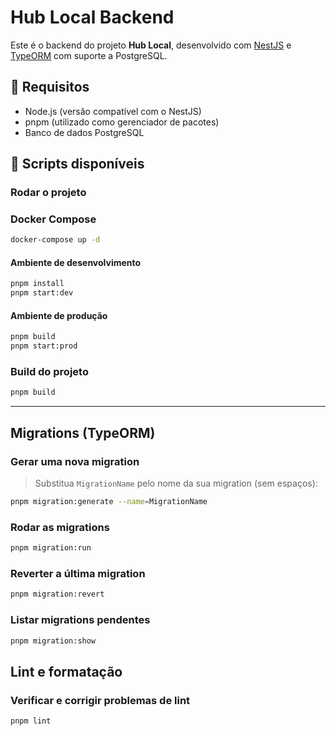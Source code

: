 # Hub Local Backend

Este é o backend do projeto **Hub Local**, desenvolvido com [NestJS](https://nestjs.com/) e [TypeORM](https://typeorm.io/) com suporte a PostgreSQL.

## 📆 Requisitos

- Node.js (versão compatível com o NestJS)
- pnpm (utilizado como gerenciador de pacotes)
- Banco de dados PostgreSQL

## 🚀 Scripts disponíveis

### Rodar o projeto

### Docker Compose

```bash 
docker-compose up -d
```

#### Ambiente de desenvolvimento
```bash
pnpm install
pnpm start:dev
```

#### Ambiente de produção
```bash
pnpm build
pnpm start:prod
```

### Build do projeto
```bash
pnpm build
```

---

## Migrations (TypeORM)

### Gerar uma nova migration

> Substitua `MigrationName` pelo nome da sua migration (sem espaços):

```bash
pnpm migration:generate --name=MigrationName
```

### Rodar as migrations
```bash
pnpm migration:run
```

### Reverter a última migration
```bash
pnpm migration:revert
```

### Listar migrations pendentes
```bash
pnpm migration:show
```

## Lint e formatação

### Verificar e corrigir problemas de lint
```bash
pnpm lint
```







